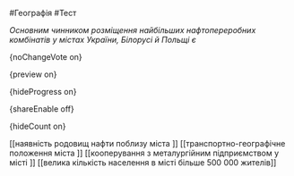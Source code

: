 #Географія #Тест

*Основним чинником розміщення найбільших нафтопереробних комбінатів у містах України, Білорусі й Польщі є*

{noChangeVote on}

{preview on}

{hideProgress on}

{shareEnable off}

{hideCount on}

[[наявність родовищ нафти поблизу міста ]]
[[транспортно-географічне положення міста ]]
[[кооперування з металургійним підприємством у місті ]]
[[велика кількість населення в місті більше 500 000 жителів]]
